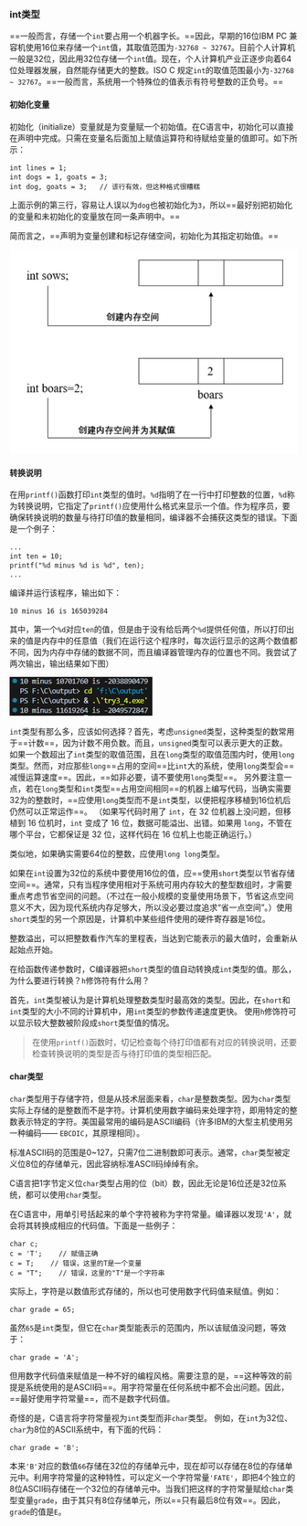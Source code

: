 
### int类型

==一般而言，存储一个`int`要占用一个机器字长。==因此，早期的16位IBM PC 兼容机使用16位来存储一个`int`值，其取值范围为`-32768 ~ 32767`。目前个人计算机一般是32位，因此用32位存储一个`int`值。现在，个人计算机产业正逐步向着64位处理器发展，自然能存储更大的整数。ISO C 规定`int`的取值范围最小为`-32768 ~ 32767`。==一般而言，系统用一个特殊位的值表示有符号整数的正负号。==


#### 初始化变量

初始化（initialize）变量就是为变量赋一个初始值。在C语言中，初始化可以直接在声明中完成。只需在变量名后面加上赋值运算符和待赋给变量的值即可。如下所示：
```
int lines = 1;
int dogs = 1, goats = 3;
int dog, goats = 3;   // 该行有效，但这种格式很糟糕
```

上面示例的第三行，容易让人误以为`dog`也被初始化为`3`，所以==最好别把初始化的变量和未初始化的变量放在同一条声明中。==

简而言之，==声明为变量创建和标记存储空间，初始化为其指定初始值。==

![](../../../img/Pasted%20image%2020250925205202.png)


#### 转换说明

在用`printf()`函数打印`int`类型的值时。`%d`指明了在一行中打印整数的位置，`%d`称为转换说明，它指定了`printf()`应使用什么格式来显示一个值。作为程序员，要确保转换说明的数量与待打印值的数量相同，编译器不会捕获这类型的错误。下面是一个例子：
```
...
int ten = 10;
printf("%d minus %d is %d", ten);
...
```

编译并运行该程序，输出如下：
```
10 minus 16 is 165039284
```

其中，第一个`%d`对应`ten`的值，但是由于没有给后两个`%d`提供任何值，所以打印出来的值是内存中的任意值（我们在运行这个程序时，每次运行显示的这两个数值都不同，因为内存中存储的数据不同，而且编译器管理内存的位置也不同。我尝试了两次输出，输出结果如下图）

![](../../../img/Pasted%20image%2020250925210530.png)


`int`类型有那么多，应该如何选择？首先，考虑`unsigned`类型，这种类型的数常用于==计数==，因为计数不用负数。而且，`unsigned`类型可以表示更大的正数。
如果一个数超出了`int`类型的取值范围，且在`long`类型的取值范围内时，使用`long`类型。然而，对应那些`long`==占用的空间==比`int`大的系统，使用`long`类型会==减慢运算速度==。因此，==如非必要，请不要使用`long`类型==。
另外要注意一点，若在`long`类型和`int`类型==占用空间相同==的机器上编写代码，当确实需要32为的整数时，==应使用`long`类型而不是`int`类型，以便把程序移植到16位机后仍然可以正常运作==。
（如果写代码时用了 `int`，在 32 位机器上没问题，但移植到 16 位机时，`int` 变成了 16 位，数据可能溢出、出错。如果用 `long`，不管在哪个平台，它都保证是 32 位，这样代码在 16 位机上也能正确运行。）

类似地，如果确实需要64位的整数，应使用`long long`类型。

如果在`int`设置为32位的系统中要使用16位的值，应==使用`short`类型以节省存储空间==。通常，只有当程序使用相对于系统可用内存较大的整型数组时，才需要重点考虑节省空间的问题。（不过在一般小规模的变量使用场景下，节省这点空间意义不大，因为现代系统内存足够大，所以没必要过度追求“省一点空间”。）使用`short`类型的另一个原因是，计算机中某些组件使用的硬件寄存器是16位。


整数溢出，可以把整数看作汽车的里程表，当达到它能表示的最大值时，会重新从起始点开始。

在给函数传递参数时，C编译器把`short`类型的值自动转换成`int`类型的值。那么，为什么要进行转换？`h`修饰符有什么用？

首先，`int`类型被认为是计算机处理整数类型时最高效的类型。因此，在`short`和`int`类型的大小不同的计算机中，用`int`类型的参数传递速度更快。
使用`h`修饰符可以显示较大整数被阶段成`short`类型值的情况。

> 在使用`printf()`函数时，切记检查每个待打印值都有对应的转换说明，还要检查转换说明的类型是否与待打印值的类型相匹配。


#### char类型

`char`类型用于存储字符，但是从技术层面来看，`char`是整数类型。因为`char`类型实际上存储的是整数而不是字符。计算机使用数字编码来处理字符，即用特定的整数表示特定的字符。美国最常用的编码是ASCII编码（许多IBM的大型主机使用另一种编码—— `EBCDIC`，其原理相同）。

标准ASCII码的范围是0~127，只需7位二进制数即可表示。通常，`char`类型被定义位8位的存储单元，因此容纳标准ASCII码绰绰有余。

C语言把1字节定义位`char`类型占用的位（bit）数，因此无论是16位还是32位系统，都可以使用`char`类型。

在C语言中，用单引号括起来的单个字符被称为字符常量。编译器以发现`'A'`，就会将其转换成相应的代码值。下面是一些例子：
```
char c;
c = 'T';    // 赋值正确
c = T;    // 错误，这里的T是一个变量
c = "T";    // 错误，这里的"T"是一个字符串
```

实际上，字符是以数值形式存储的，所以也可使用数字代码值来赋值。例如：
```
char grade = 65;
```

虽然`65`是`int`类型，但它在`char`类型能表示的范围内，所以该赋值没问题，等效于：
```
char grade = 'A';
```

但用数字代码值来赋值是一种不好的编程风格。需要注意的是，==这种等效的前提是系统使用的是ASCII码==。用字符常量在任何系统中都不会出问题。因此，==最好使用字符常量==，而不是数字代码值。

奇怪的是，C语言将字符常量视为`int`类型而非`char`类型。
例如，在`int`为32位、`char`为8位的ASCII系统中，有下面的代码：
```
char grade = 'B';
```
本来`'B'`对应的数值`66`存储在32位的存储单元中，现在却可以存储在8位的存储单元中。利用字符常量的这种特性，可以定义一个字符常量`'FATE'`，即把4个独立的8位ASCII码存储在一个32位的存储单元中。当我们把这样的字符常量赋给`char`类型变量`grade`，由于其只有8位存储单元，所以==只有最后8位有效==。因此，`grade`的值是`E`。